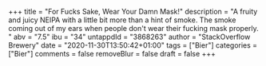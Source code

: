 +++
title = "For Fucks Sake, Wear Your Damn Mask!"
description = "A fruity and juicy NEIPA with a little bit more than a hint of smoke. The smoke coming out of my ears when people don't wear their fucking mask properly. "
abv = "7.5"
ibu = "34"
untappdId = "3868263"
author = "StackOverflow Brewery"
date = "2020-11-30T13:50:42+01:00"
tags = ["Bier"]
categories = ["Bier"]
comments = false
removeBlur = false
draft = false
+++